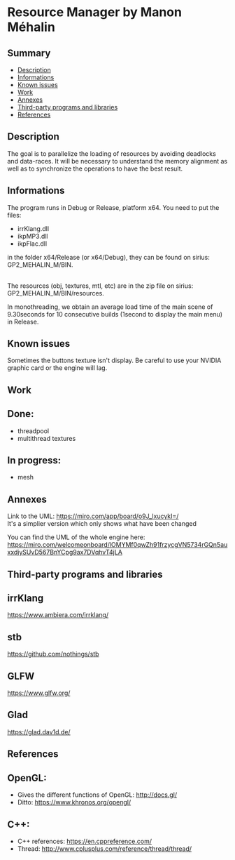 # **Resource Manager by Manon Méhalin**

## **Summary**

- [Description](##Description)
- [Informations](##Informations)
- [Known issues](##Known%20issues)
- [Work](##Work)
- [Annexes](##Annexes)
- [Third-party programs and libraries](##Third-party%20programs%20and%20libraries)
- [References](##References)

## **Description**

The goal is to parallelize the loading of resources by avoiding deadlocks and data-races.
It will be necessary to understand the memory alignment as well as to synchronize the operations to have the best result.

## **Informations**

The program runs in Debug or Release, platform x64. 
You need to put the files:
- irrKlang.dll 
- ikpMP3.dll
- ikpFlac.dll <br>
<div style="text-align:left">
in the folder x64/Release (or x64/Debug), they can be found on sirius: GP2_MEHALIN_M/BIN. <br><br>

The resources (obj, textures, mtl, etc) are in the zip file on sirius: GP2_MEHALIN_M/BIN/resources.

In monothreading, we obtain an average load time of the main scene of 9.30seconds for 10 consecutive builds (1second to display the main menu) in Release.

## **Known issues**

Sometimes the buttons texture isn't display.
Be careful to use your NVIDIA graphic card or the engine will lag.

## **Work**

Done:
---
- threadpool
- multithread textures

In progress:
---
- mesh

## **Annexes**

Link to the UML:
https://miro.com/app/board/o9J_lxucykI=/ <br>
It's a simplier version which only shows what have been changed

You can find the UML of the whole engine here:
https://miro.com/welcomeonboard/lOMYMf0qwZh91frzycgVN5734rGQn5auxxdjySUvD567BnYCpg9ax7DVqhvT4jLA


## **Third-party programs and libraries**

irrKlang
---
https://www.ambiera.com/irrklang/

stb
---
https://github.com/nothings/stb

GLFW
---
https://www.glfw.org/

Glad
---
https://glad.dav1d.de/

## **References**

OpenGL:
---
- Gives the different functions of OpenGL:
http://docs.gl/
- Ditto:
https://www.khronos.org/opengl/

C++:
---
- C++ references: https://en.cppreference.com/
- Thread: http://www.cplusplus.com/reference/thread/thread/